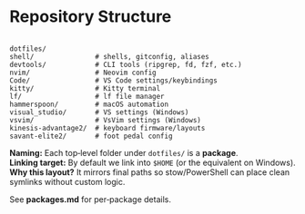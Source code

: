 # Repository Structure

```

dotfiles/
shell/               # shells, gitconfig, aliases
devtools/            # CLI tools (ripgrep, fd, fzf, etc.)
nvim/                # Neovim config
Code/                # VS Code settings/keybindings
kitty/               # Kitty terminal
lf/                  # lf file manager
hammerspoon/         # macOS automation
visual_studio/       # VS settings (Windows)
vsvim/               # VsVim settings (Windows)
kinesis-advantage2/  # keyboard firmware/layouts
savant-elite2/       # foot pedal config

```

**Naming:** Each top‑level folder under `dotfiles/` is a **package**.  
**Linking target:** By default we link into `$HOME` (or the equivalent on Windows).  
**Why this layout?** It mirrors final paths so stow/PowerShell can place clean symlinks without custom logic.

See **packages.md** for per‑package details.
